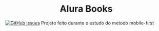 <h1 align="center"> Alura Books </h1>

<a href="https://github.com/paulocsf/Alura-Books/issues"><img alt="GitHub issues" src="https://img.shields.io/github/issues/paulocsf/Alura-Books?color=Grey&label=Status%20do%20Projeto&logo=Finalizado&logoColor=Green&style=for-the-badge"></a>
Projeto feito durante o estudo do metodo mobile-first 
